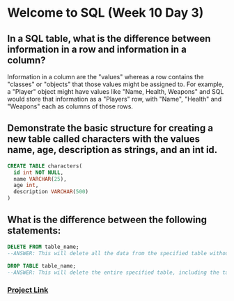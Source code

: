 # Welcome to SQL (Week 10 Day 3)

## In a SQL table, what is the difference between information in a row and information in a column?

Information in a column are the "values" whereas a row contains the "classes" or "objects" that those values might be assigned to. For example, a "Player" object might have values like "Name, Health, Weapons" and SQL would store that information as a "Players" row, with "Name", "Health" and "Weapons" each as columns of those rows.

## Demonstrate the basic structure for creating a new table called characters with the values name, age, description as strings, and an int id.

```sql
CREATE TABLE characters(
  id int NOT NULL,
  name VARCHAR(25),
  age int,
  description VARCHAR(500)
)
```

## What is the difference between the following statements:
```sql
DELETE FROM table_name;
--ANSWER: This will delete all the data from the specified table without destroying the table itself. So the structure remains intact but is empty.

DROP TABLE table_name;
--ANSWER: This will delete the entire specified table, including the table structure itself. You will not be able to reference that table or its columns anymore.
```

### [Project Link](https://github.com/CyberTomB/csharp-kingdom)


